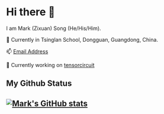 # Hi there 👋

<!--
**MarkSong535/MarkSong535** is a ✨ _special_ ✨ repository because its `README.md` (this file) appears on your GitHub profile.

Here are some ideas to get you started:

- 🔭 I’m currently working on ...
- 🌱 I’m currently learning ...
- 👯 I’m looking to collaborate on ...
- 🤔 I’m looking for help with ...
- 💬 Ask me about ...
- 📫 How to reach me: ...
- 😄 Pronouns: ...
- ⚡ Fun fact: ...
-->

I am Mark (Zixuan) Song (He/His/Him).

🔭 Currently in Tsinglan School, Dongguan, Guangdong, China.

📫 [Email Address](mailto:78847784+MarkSong535@users.noreply.github.com)

🔭 Currently working on [tensorcircuit](https://github.com/tencent-quantum-lab/tensorcircuit/)


## My Github Status

[![Mark's GitHub stats](https://github-readme-stats.vercel.app/api?username=marksong535)](https://github.com/marksong535/github-readme-stats)
---

